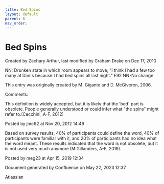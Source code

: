 ```yaml
---
title: Bed Spins
layout: default
parent: B
nav_order:
---
```


# Bed Spins

Created by  Zachary Arthur, last modified by  Graham Drake on Dec 17, 2010

NN: Drunken state in which room appears to move; &quot;I think I had a few too many at Dan's because I had bed spins all last night.&quot; F92 NN-No change 

This entry was originally created by M. Gigante and D. McGiveron, 2006.

Comments:

This definition is widely accepted, but it is likely that the 'bed' part is obsolete. People generally understood or could infer what &quot;the spins&quot; might refer to.(Cecchini, A-F, 2012)

Posted by jmc62 at Nov 20, 2012 14:49

Based on survey results, 40% of participants could define the word, 40% of participants were familiar with it, and 20% of participants had no idea what the word meant. These results indicated that the word is not obsolete, but it is not used very much anymore (M Gillanders, A-F, 2019).

Posted by meg23 at Apr 15, 2019 12:34

Document generated by Confluence on May 22, 2023 12:37

Atlassian
